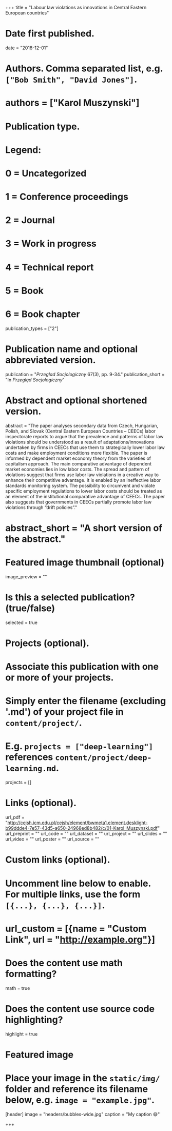 +++
title = "Labour law violations as innovations in Central Eastern European countries"

# Date first published.
date = "2018-12-01"

# Authors. Comma separated list, e.g. `["Bob Smith", "David Jones"]`.
# authors = ["Karol Muszynski"]

# Publication type.
# Legend:
# 0 = Uncategorized
# 1 = Conference proceedings
# 2 = Journal
# 3 = Work in progress
# 4 = Technical report
# 5 = Book
# 6 = Book chapter
publication_types = ["2"]

# Publication name and optional abbreviated version.
publication = "*Przeglad Socjologiczny* 67(3), pp. 9-34."
publication_short = "In *Przegląd Socjologiczny*"

# Abstract and optional shortened version.
abstract = "The paper analyses secondary data from Czech, Hungarian, Polish, and Slovak (Central Eastern European Countries – CEECs) labor inspectorate reports to argue that the prevalence and patterns of labor law violations should be understood as a result of adaptations/innovations undertaken by firms in CEECs that use them to strategically lower labor law costs and make employment conditions more flexible. The paper is informed by dependent market economy theory from the varieties of capitalism approach. The main comparative advantage of dependent market economies lies in low labor costs. The spread and pattern of violations suggest that firms use labor law violations in a creative way to enhance their competitive advantage. It is enabled by an ineffective labor standards monitoring system. The possibility to circumvent and violate specific employment regulations to lower labor costs should be treated as an element of the institutional comparative advantage of CEECs. The paper also suggests that governments in CEECs partially promote labor law violations through “drift policies”."
# abstract_short = "A short version of the abstract."

# Featured image thumbnail (optional)
image_preview = ""

# Is this a selected publication? (true/false)
selected = true

# Projects (optional).
#   Associate this publication with one or more of your projects.
#   Simply enter the filename (excluding '.md') of your project file in `content/project/`.
#   E.g. `projects = ["deep-learning"]` references `content/project/deep-learning.md`.
projects = []

# Links (optional).
url_pdf = "http://cejsh.icm.edu.pl/cejsh/element/bwmeta1.element.desklight-b99ddde4-7e57-43d5-a650-24968ed8b482/c/01-Karol_Muszynski.pdf"
url_preprint = ""
url_code = ""
url_dataset = ""
url_project = ""
url_slides = ""
url_video = ""
url_poster = ""
url_source = ""

# Custom links (optional).
#   Uncomment line below to enable. For multiple links, use the form `[{...}, {...}, {...}]`.
# url_custom = [{name = "Custom Link", url = "http://example.org"}]

# Does the content use math formatting?
math = true

# Does the content use source code highlighting?
highlight = true

# Featured image
# Place your image in the `static/img/` folder and reference its filename below, e.g. `image = "example.jpg"`.
[header]
image = "headers/bubbles-wide.jpg"
caption = "My caption 😄"

+++

